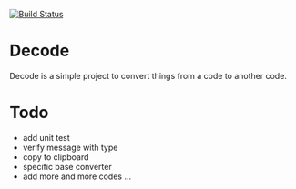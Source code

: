 [![Build Status](https://travis-ci.org/ShiiFu/decode.svg?branch=gh-pages)](https://travis-ci.org/ShiiFu/decode)

# Decode

Decode is a simple project to convert things from a code to another code.


# Todo

- add unit test
- verify message with type
- copy to clipboard
- specific base converter
- add more and more codes ...